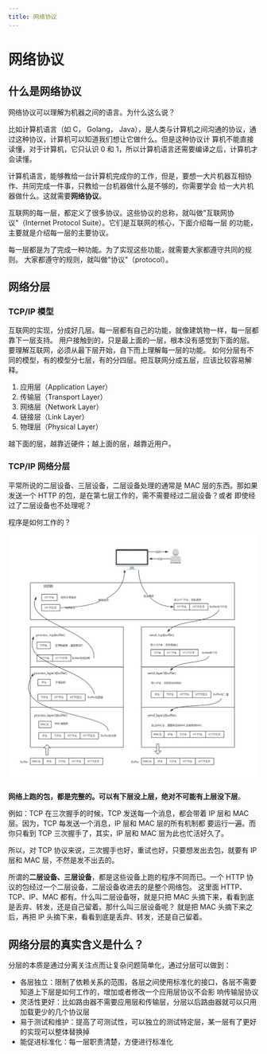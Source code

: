 ```yaml
---
title: 网络协议
---
```

# 网络协议

## 什么是网络协议
网络协议可以理解为机器之间的语言。为什么这么说？

比如计算机语言（如 C， Golang， Java），是人类与计算机之间沟通的协议，通过这种协议，计算机可以知道我们想让它做什么。但是这种协议计
算机不能直接读懂，对于计算机，它只认识 0 和 1，所以计算机语言还需要编译之后，计算机才会读懂。

计算机语言，能够教给一台计算机完成你的工作，但是，要想一大片机器互相协作、共同完成一件事，只教给一台机器做什么是不够的，你需要学会
给一大片机器做什么。这就需要**网络协议**。

互联网的每一层，都定义了很多协议。这些协议的总称，就叫做"互联网协议"（Internet Protocol Suite）。它们是互联网的核心，下面介绍每一层
的功能，主要就是介绍每一层的主要协议。

每一层都是为了完成一种功能。为了实现这些功能，就需要大家都遵守共同的规则。
大家都遵守的规则，就叫做"协议"（protocol）。

## 网络分层
### TCP/IP 模型

互联网的实现，分成好几层。每一层都有自己的功能，就像建筑物一样，每一层都靠下一层支持。
用户接触到的，只是最上面的一层，根本没有感觉到下面的层。要理解互联网，必须从最下层开始，自下而上理解每一层的功能。
如何分层有不同的模型，有的模型分七层，有的分四层。把互联网分成五层，应该比较容易解释。

1. 应用层（Application Layer）
2. 传输层（Transport Layer）
3. 网络层（Network Layer）
4. 链接层（Link Layer）
5. 物理层（Physical Layer）

越下面的层，越靠近硬件；越上面的层，越靠近用户。

### TCP/IP 网络分层

平常所说的二层设备、三层设备，二层设备处理的通常是 MAC 层的东西。那如果发送一个 HTTP 的包，是在第七层工作的，需不需要经过二层设备？或者
即使经过了二层设备也不处理呢？

程序是如何工作的？

![](images/tcpip/protocol-flow-example.jpg)


**网络上跑的包，都是完整的。可以有下层没上层，绝对不可能有上层没下层**。

例如：TCP 在三次握手的时候，TCP 发送每一个消息，都会带着 IP 层和 MAC 层。因为，TCP 每发送一个消息，IP 层和 MAC 层的所有机制都
要运行一遍。而你只看到 TCP 三次握手了，其实，IP 层和 MAC 层为此也忙活好久了。

所以，对 TCP 协议来说，三次握手也好，重试也好，只要想发出去包，就要有 IP 层和 MAC 层，不然是发不出去的。

所谓的**二层设备、三层设备**，都是这些设备上跑的程序不同而已。一个 HTTP 协议的包经过一个二层设备，二层设备收进去的是整个网络包。
这里面 HTTP、TCP、IP、MAC 都有。什么叫二层设备呀，就是只把 MAC 头摘下来，看看到底是丢弃、转发，还是自己留着。那什么叫三层设备呢？
就是把 MAC 头摘下来之后，再把 IP 头摘下来，看看到底是丢弃、转发，还是自己留着。

## 网络分层的真实含义是什么？
分层的本质是通过分离关注点而让复杂问题简单化，通过分层可以做到：
- 各层独立：限制了依赖关系的范围，各层之间使用标准化的接口，各层不需要知道上下层是如何工作的，增加或者修改一个应用层协议不会影
响传输层协议
- 灵活性更好：比如路由器不需要应用层和传输层，分层以后路由器就可以只用加载更少的几个协议层
- 易于测试和维护：提高了可测试性，可以独立的测试特定层，某一层有了更好的实现可以整体替换掉
- 能促进标准化：每一层职责清楚，方便进行标准化

